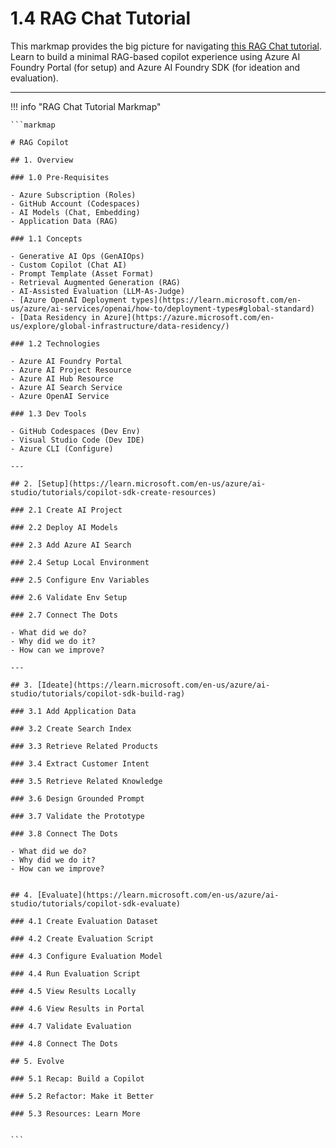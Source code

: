 # 1.4 RAG Chat Tutorial

This markmap provides the big picture for navigating [this RAG Chat tutorial](https://learn.microsoft.com/en-us/azure/ai-studio/tutorials/copilot-sdk-create-resources?tabs=macos). Learn to build a minimal RAG-based copilot experience using Azure AI Foundry Portal (for setup) and Azure AI Foundry SDK (for ideation and evaluation).

---

!!! info "RAG Chat Tutorial Markmap"

    ```markmap

    # RAG Copilot

    ## 1. Overview

    ### 1.0 Pre-Requisites

    - Azure Subscription (Roles)
    - GitHub Account (Codespaces)
    - AI Models (Chat, Embedding)
    - Application Data (RAG)

    ### 1.1 Concepts

    - Generative AI Ops (GenAIOps)
    - Custom Copilot (Chat AI)
    - Prompt Template (Asset Format)
    - Retrieval Augmented Generation (RAG)
    - AI-Assisted Evaluation (LLM-As-Judge)
    - [Azure OpenAI Deployment types](https://learn.microsoft.com/en-us/azure/ai-services/openai/how-to/deployment-types#global-standard)
    - [Data Residency in Azure](https://azure.microsoft.com/en-us/explore/global-infrastructure/data-residency/)

    ### 1.2 Technologies

    - Azure AI Foundry Portal
    - Azure AI Project Resource
    - Azure AI Hub Resource
    - Azure AI Search Service
    - Azure OpenAI Service

    ### 1.3 Dev Tools

    - GitHub Codespaces (Dev Env)
    - Visual Studio Code (Dev IDE)
    - Azure CLI (Configure)

    ---

    ## 2. [Setup](https://learn.microsoft.com/en-us/azure/ai-studio/tutorials/copilot-sdk-create-resources)

    ### 2.1 Create AI Project

    ### 2.2 Deploy AI Models

    ### 2.3 Add Azure AI Search

    ### 2.4 Setup Local Environment

    ### 2.5 Configure Env Variables

    ### 2.6 Validate Env Setup

    ### 2.7 Connect The Dots

    - What did we do?
    - Why did we do it?
    - How can we improve?

    ---

    ## 3. [Ideate](https://learn.microsoft.com/en-us/azure/ai-studio/tutorials/copilot-sdk-build-rag)

    ### 3.1 Add Application Data

    ### 3.2 Create Search Index

    ### 3.3 Retrieve Related Products

    ### 3.4 Extract Customer Intent

    ### 3.5 Retrieve Related Knowledge

    ### 3.6 Design Grounded Prompt

    ### 3.7 Validate the Prototype

    ### 3.8 Connect The Dots

    - What did we do?
    - Why did we do it?
    - How can we improve?


    ## 4. [Evaluate](https://learn.microsoft.com/en-us/azure/ai-studio/tutorials/copilot-sdk-evaluate)

    ### 4.1 Create Evaluation Dataset

    ### 4.2 Create Evaluation Script

    ### 4.3 Configure Evaluation Model

    ### 4.4 Run Evaluation Script

    ### 4.5 View Results Locally

    ### 4.6 View Results in Portal

    ### 4.7 Validate Evaluation

    ### 4.8 Connect The Dots

    ## 5. Evolve

    ### 5.1 Recap: Build a Copilot

    ### 5.2 Refactor: Make it Better

    ### 5.3 Resources: Learn More


    ```